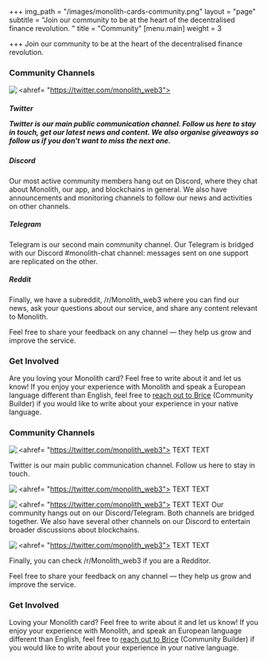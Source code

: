 +++
img_path = "/images/monolith-cards-community.png"
layout = "page"
subtitle = "Join our community to be at the heart of the decentralised finance revolution. "
title = "Community"
[menu.main]
weight = 3

+++
Join our community to be at the heart of the decentralised finance revolution. 

### Community Channels

<ahref= "https://twitter.com/monolith_web3"><img src="/images/discord.png" align = "left"></img></a> <h5>Twitter</h>

Twitter is our main public communication channel. Follow us here to stay in touch, get our latest news and content. We also organise giveaways so follow us if you don't want to miss the next one.

##### Discord

Our most active community members hang out on Discord, where they chat about Monolith, our app, and blockchains in general. We also have announcements and monitoring channels to follow our news and activities on other channels.

##### Telegram

Telegram is our second main community channel. Our Telegram is bridged with our Discord #monolith-chat channel: messages sent on one support are replicated on the other.

##### Reddit

Finally, we have a subreddit, /r/Monolith_web3 where you can find our news, ask your questions about our service, and share any content relevant to Monolith.

Feel free to share your feedback on any channel — they help us grow and improve the service.

### Get Involved

Are you loving your Monolith card? Feel free to write about it and let us know! If you enjoy your experience with Monolith and speak a European language different than English, feel free to [reach out to Brice](mailto:brice@monolith.xyz) (Community Builder) if you would like to write about your experience in your native language.

### Community Channels


<ahref= "https://twitter.com/monolith_web3"><img src="/images/discord.png" align = "left"></img></a> TEXT TEXT

Twitter is our main public communication channel. Follow us here to stay in touch.

<ahref= "https://twitter.com/monolith_web3"><img src="/images/discord.png" align = "left"></img></a> TEXT TEXT

<ahref= "https://twitter.com/monolith_web3"><img src="/images/discord.png" align = "left"></img></a> TEXT TEXT
Our community hangs out on our Discord/Telegram. Both channels are bridged together. We also have several other channels on our Discord to entertain broader discussions about blockchains.

<ahref= "https://twitter.com/monolith_web3"><img src="/images/discord.png" align = "left"></img></a> TEXT TEXT

Finally, you can check /r/Monolith_web3 if you are a Redditor.

Feel free to share your feedback on any channel — they help us grow and improve the service.

### Get Involved

Loving your Monolith card? Feel free to write about it and let us know! If you enjoy your experience with Monolith, and speak an European language different than English, feel free to [reach out to Brice](mailto:brice@monolith.xyz) (Community Builder) if you would like to write about your experience in your native language.